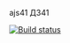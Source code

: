 ajs41 
ДЗ41

[![Build status](https://ci.appveyor.com/api/projects/status/xpec0ubd9pc7w70l?svg=true)](https://ci.appveyor.com/project/IsmagilovRF/ajs41)
